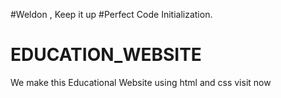 #Weldon , Keep it up
#Perfect Code Initialization.
# EDUCATION_WEBSITE
We make this Educational Website using html and css visit now
